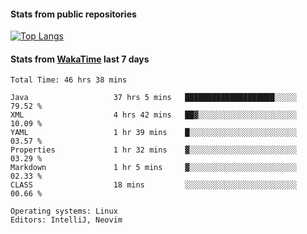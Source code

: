 #### Stats from public repositories

[![Top Langs](https://github-readme-stats.vercel.app/api/top-langs/?username=hyoghurt&layout=compact&exclude_repo=multiserver,docker_compose&langs_count=6)](https://github.com/anuraghazra/github-readme-stats)

#### Stats from [WakaTime](https://wakatime.com/@hyoghurt) last 7 days
<!--START_SECTION:waka-->

```text
Total Time: 46 hrs 38 mins

Java                   37 hrs 5 mins   ████████████████████░░░░░   79.52 %
XML                    4 hrs 42 mins   ██▓░░░░░░░░░░░░░░░░░░░░░░   10.09 %
YAML                   1 hr 39 mins    █░░░░░░░░░░░░░░░░░░░░░░░░   03.57 %
Properties             1 hr 32 mins    ▓░░░░░░░░░░░░░░░░░░░░░░░░   03.29 %
Markdown               1 hr 5 mins     ▓░░░░░░░░░░░░░░░░░░░░░░░░   02.33 %
CLASS                  18 mins         ░░░░░░░░░░░░░░░░░░░░░░░░░   00.66 %

Operating systems: Linux
Editors: IntelliJ, Neovim
```

<!--END_SECTION:waka-->
